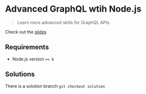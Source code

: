 # Advanced GraphQL wtih Node.js

> Learn more advanced skills for GraphQL APIs

Check out the
[slides](https://docs.google.com/presentation/d/1DaTDx2Jdolkws2xPx44ee6WuQYMiIAyaaEmN-IBaW1s/edit?usp=sharing)

## Requirements

- Node.js version `>= 6`

## Solutions

There is a solution branch `git checkout solution`
